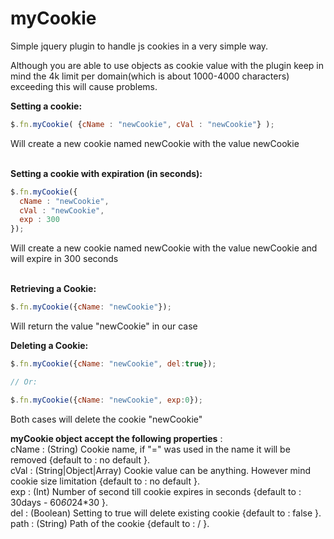 myCookie
========

Simple jquery plugin to handle js cookies in a very simple way.<br>

Although you are able to use objects as cookie value with the plugin keep in mind the 4k limit per domain(which is about 1000-4000 characters) exceeding this will cause problems.<br>

<strong>Setting a cookie: </strong>
```javascript
$.fn.myCookie( {cName : "newCookie", cVal : "newCookie"} );
```
Will create a new cookie named newCookie with the value newCookie<br><br>


<strong>Setting a cookie with expiration (in seconds): </strong>
```javascript
$.fn.myCookie({
  cName : "newCookie",
  cVal : "newCookie",
  exp : 300
});
```
Will create a new cookie named newCookie with the value newCookie and will expire in 300 seconds<br><br>

<strong>Retrieving a Cookie: </strong>
```javascript
$.fn.myCookie({cName: "newCookie"});
```
Will return the value "newCookie" in our case <br>

<strong>Deleting a Cookie: </strong>
```javascript
$.fn.myCookie({cName: "newCookie", del:true});

// Or:

$.fn.myCookie({cName: "newCookie", exp:0});
```
Both cases will delete the cookie "newCookie" <br>


<strong>myCookie object accept the following properties</strong> :<br>
cName : (String) Cookie name, if "=" was used in the name it will be removed {default to : no default }.<br>
cVal : (String|Object|Array) Cookie value can be anything. However mind cookie size limitation {default to : no default }.<br>
exp : (Int) Number of second till cookie expires in seconds {default to : 30days - 60*60*24*30 }.<br>
del : (Boolean) Setting to true will delete existing cookie {default to : false }.<br>
path : (String) Path of the cookie {default to : / }.<br>
 


